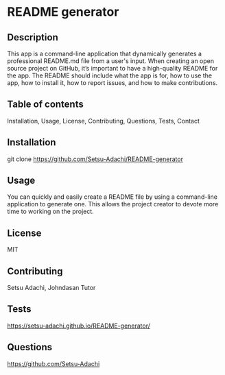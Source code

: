 # README generator
  ## Description
  This app is a command-line application that dynamically generates a professional README.md file from a user's input. When creating an open source project on GitHub, it’s important to have a high-quality README for the app. The README should include what the app is for, how to use the app, how to install it, how to report issues, and how to make contributions.
  ## Table of contents
  Installation, Usage, License, Contributing, Questions, Tests, Contact
  ## Installation
  git clone https://github.com/Setsu-Adachi/README-generator
  ## Usage
  You can quickly and easily create a README file by using a command-line application to generate one. This allows the project creator to devote more time to working on the project.
  ## License
  MIT
  ## Contributing
  Setsu Adachi, Johndasan Tutor
  ## Tests
  https://setsu-adachi.github.io/README-generator/
  ## Questions
  https://github.com/Setsu-Adachi

